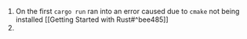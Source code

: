 1. On the first `cargo run` ran into an error caused due  to `cmake` not being installed [[Getting Started with Rust#^bee485]]
2. 